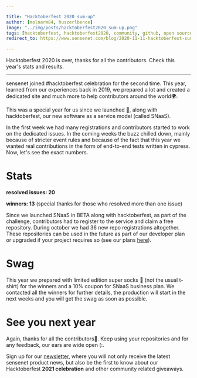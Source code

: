 ```yaml
---

title: "Hacktoberfest 2020 sum-up"
author: [molnarm84, huszerlbence]
image: "../img/posts/hacktoberfest2020_sum-up.png"
tags: [hacktoberfest, hacktoberfest2020, community, github, open source, JS, JavaScript, Cypress, end-to-end tests]
redirect_to: https://www.sensenet.com/blog/2020-11-11-hacktoberfest-sum-up

---
```


Hacktoberfest 2020 is over, thanks for all the contributors. Check this year's stats and results.

---

sensenet joined #hacktoberfest celebration for the second time. This year, learned from our experiences back in 2019, we prepared a lot and created a dedicated site and much more to help contributors around the world🌍.

This was a special year for us since we launched 🚀, along with hacktoberfest, our new software as a service model (called SNaaS).

In the first week we had many registrations and contributors started to work on the dedicated issues. In the coming weeks the buzz chilled down, mainly because of stricter event rules and because of the fact that this year we wanted real contributions in the form of end-to-end tests written in cypress.
Now, let's see the exact numbers.

# Stats

**resolved issues: 20**

**winners: 13** (special thanks for those who resolved more than one issue)

Since we launched SNaaS in BETA along with hacktoberfest, as part of the challenge, contributors had to register to the service and claim a free repository. During october we had 36 new repo registrations altogether. These repositories can be used in the future as part of our developer plan or upgraded if your project requires so (see our plans [here](https://www.sensenet.com/pricing)).

# Swag

This year we prepared with limited edition super socks 🧦 (not the usual t-shirt) for the winners and a 10% coupon for SNaaS business plan.
We contacted all the winners for further details, the production will start in the next weeks and you will get the swag as soon as possible.

# See you next year

Again, thanks for all the contributors🙏. Keep using your repositories and for any feedback, our ears are wide open (:.

Sign up for our [newsletter](http://eepurl.com/gbh42T), where you will not only receive the latest sensenet product news, but also be the first to know about our Hacktoberfest **2021 celebration** and other community related giveaways.
